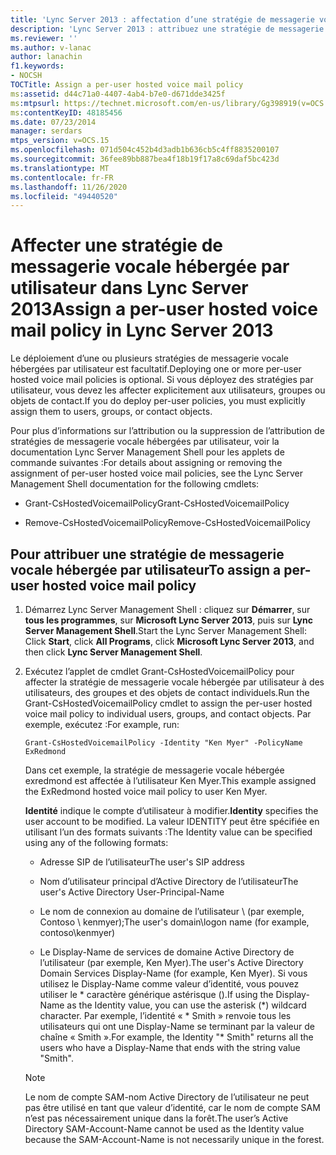 ```yaml
---
title: 'Lync Server 2013 : affectation d’une stratégie de messagerie vocale hébergée par utilisateur'
description: 'Lync Server 2013 : attribuez une stratégie de messagerie vocale hébergée par utilisateur.'
ms.reviewer: ''
ms.author: v-lanac
author: lanachin
f1.keywords:
- NOCSH
TOCTitle: Assign a per-user hosted voice mail policy
ms:assetid: d44c71a0-4407-4ab4-b7e0-d671dde3425f
ms:mtpsurl: https://technet.microsoft.com/en-us/library/Gg398919(v=OCS.15)
ms:contentKeyID: 48185456
ms.date: 07/23/2014
manager: serdars
mtps_version: v=OCS.15
ms.openlocfilehash: 071d504c452b4d3adb1b636cb5c4ff8835200107
ms.sourcegitcommit: 36fee89bb887bea4f18b19f17a8c69daf5bc423d
ms.translationtype: MT
ms.contentlocale: fr-FR
ms.lasthandoff: 11/26/2020
ms.locfileid: "49440520"
---
```

# <a name="assign-a-per-user-hosted-voice-mail-policy-in-lync-server-2013"></a><span data-ttu-id="d38b7-103">Affecter une stratégie de messagerie vocale hébergée par utilisateur dans Lync Server 2013</span><span class="sxs-lookup"><span data-stu-id="d38b7-103">Assign a per-user hosted voice mail policy in Lync Server 2013</span></span>

 


<span data-ttu-id="d38b7-104">Le déploiement d’une ou plusieurs stratégies de messagerie vocale hébergées par utilisateur est facultatif.</span><span class="sxs-lookup"><span data-stu-id="d38b7-104">Deploying one or more per-user hosted voice mail policies is optional.</span></span> <span data-ttu-id="d38b7-105">Si vous déployez des stratégies par utilisateur, vous devez les affecter explicitement aux utilisateurs, groupes ou objets de contact.</span><span class="sxs-lookup"><span data-stu-id="d38b7-105">If you do deploy per-user policies, you must explicitly assign them to users, groups, or contact objects.</span></span>

<span data-ttu-id="d38b7-106">Pour plus d’informations sur l’attribution ou la suppression de l’attribution de stratégies de messagerie vocale hébergées par utilisateur, voir la documentation Lync Server Management Shell pour les applets de commande suivantes :</span><span class="sxs-lookup"><span data-stu-id="d38b7-106">For details about assigning or removing the assignment of per-user hosted voice mail policies, see the Lync Server Management Shell documentation for the following cmdlets:</span></span>

  - <span data-ttu-id="d38b7-107">Grant-CsHostedVoicemailPolicy</span><span class="sxs-lookup"><span data-stu-id="d38b7-107">Grant-CsHostedVoicemailPolicy</span></span>

  - <span data-ttu-id="d38b7-108">Remove-CsHostedVoicemailPolicy</span><span class="sxs-lookup"><span data-stu-id="d38b7-108">Remove-CsHostedVoicemailPolicy</span></span>

## <a name="to-assign-a-per-user-hosted-voice-mail-policy"></a><span data-ttu-id="d38b7-109">Pour attribuer une stratégie de messagerie vocale hébergée par utilisateur</span><span class="sxs-lookup"><span data-stu-id="d38b7-109">To assign a per-user hosted voice mail policy</span></span>

1.  <span data-ttu-id="d38b7-110">Démarrez Lync Server Management Shell : cliquez sur **Démarrer**, sur **tous les programmes**, sur **Microsoft Lync Server 2013**, puis sur **Lync Server Management Shell**.</span><span class="sxs-lookup"><span data-stu-id="d38b7-110">Start the Lync Server Management Shell: Click **Start**, click **All Programs**, click **Microsoft Lync Server 2013**, and then click **Lync Server Management Shell**.</span></span>

2.  <span data-ttu-id="d38b7-111">Exécutez l’applet de cmdlet Grant-CsHostedVoicemailPolicy pour affecter la stratégie de messagerie vocale hébergée par utilisateur à des utilisateurs, des groupes et des objets de contact individuels.</span><span class="sxs-lookup"><span data-stu-id="d38b7-111">Run the Grant-CsHostedVoicemailPolicy cmdlet to assign the per-user hosted voice mail policy to individual users, groups, and contact objects.</span></span> <span data-ttu-id="d38b7-112">Par exemple, exécutez :</span><span class="sxs-lookup"><span data-stu-id="d38b7-112">For example, run:</span></span>
    
        Grant-CsHostedVoicemailPolicy -Identity "Ken Myer" -PolicyName ExRedmond
    
    <span data-ttu-id="d38b7-113">Dans cet exemple, la stratégie de messagerie vocale hébergée exredmond est affectée à l’utilisateur Ken Myer.</span><span class="sxs-lookup"><span data-stu-id="d38b7-113">This example assigned the ExRedmond hosted voice mail policy to user Ken Myer.</span></span>
    
    <span data-ttu-id="d38b7-114">**Identité** indique le compte d’utilisateur à modifier.</span><span class="sxs-lookup"><span data-stu-id="d38b7-114">**Identity** specifies the user account to be modified.</span></span> <span data-ttu-id="d38b7-115">La valeur IDENTITY peut être spécifiée en utilisant l’un des formats suivants :</span><span class="sxs-lookup"><span data-stu-id="d38b7-115">The Identity value can be specified using any of the following formats:</span></span>
    
      - <span data-ttu-id="d38b7-116">Adresse SIP de l’utilisateur</span><span class="sxs-lookup"><span data-stu-id="d38b7-116">The user's SIP address</span></span>
    
      - <span data-ttu-id="d38b7-117">Nom d’utilisateur principal d’Active Directory de l’utilisateur</span><span class="sxs-lookup"><span data-stu-id="d38b7-117">The user's Active Directory User-Principal-Name</span></span>
    
      - <span data-ttu-id="d38b7-118">Le nom de connexion au domaine de l’utilisateur \\ (par exemple, Contoso \\ kenmyer);</span><span class="sxs-lookup"><span data-stu-id="d38b7-118">The user's domain\\logon name (for example, contoso\\kenmyer)</span></span>
    
      - <span data-ttu-id="d38b7-119">Le Display-Name de services de domaine Active Directory de l’utilisateur (par exemple, Ken Myer).</span><span class="sxs-lookup"><span data-stu-id="d38b7-119">The user's Active Directory Domain Services Display-Name (for example, Ken Myer).</span></span> <span data-ttu-id="d38b7-120">Si vous utilisez le Display-Name comme valeur d’identité, vous pouvez utiliser le \* caractère générique astérisque ().</span><span class="sxs-lookup"><span data-stu-id="d38b7-120">If using the Display-Name as the Identity value, you can use the asterisk (\*) wildcard character.</span></span> <span data-ttu-id="d38b7-121">Par exemple, l’identité « \* Smith » renvoie tous les utilisateurs qui ont une Display-Name se terminant par la valeur de chaîne « Smith ».</span><span class="sxs-lookup"><span data-stu-id="d38b7-121">For example, the Identity "\* Smith" returns all the users who have a Display-Name that ends with the string value "Smith".</span></span>
    

    > [!NOTE]  
    > <span data-ttu-id="d38b7-122">Le nom de compte SAM-nom Active Directory de l’utilisateur ne peut pas être utilisé en tant que valeur d’identité, car le nom de compte SAM n’est pas nécessairement unique dans la forêt.</span><span class="sxs-lookup"><span data-stu-id="d38b7-122">The user’s Active Directory SAM-Account-Name cannot be used as the Identity value because the SAM-Account-Name is not necessarily unique in the forest.</span></span>


